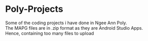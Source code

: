 # Poly-Projects
Some of the coding projects i have done in Ngee Ann Poly. <br />
The MAPG files are in .zip format as they are Android Studio Apps. <br />
Hence, containing too many files to upload
